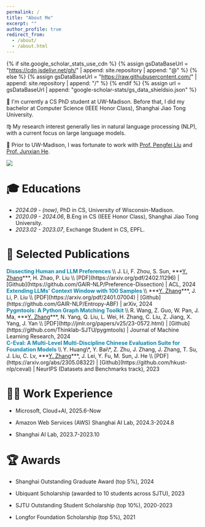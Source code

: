 ```yaml
---
permalink: /
title: "About Me"
excerpt: ""
author_profile: true
redirect_from: 
  - /about/
  - /about.html
---
```


{% if site.google_scholar_stats_use_cdn %}
{% assign gsDataBaseUrl = "https://cdn.jsdelivr.net/gh/" | append: site.repository | append: "@" %}
{% else %}
{% assign gsDataBaseUrl = "https://raw.githubusercontent.com/" | append: site.repository | append: "/" %}
{% endif %}
{% assign url = gsDataBaseUrl | append: "google-scholar-stats/gs_data_shieldsio.json" %}

<span class='anchor' id='about-me'></span>

🏫 I'm currently a CS PhD student at UW-Madison. Before that, I did my bachelor at Computer Science (IEEE Honor Class), Shanghai Jiao Tong University.

♍️ My research interest generally lies in natural language processing (NLP), with a current focus on large language models.

🔬 Prior to UW-Madison, I was fortunate to work with [Prof. Pengfei Liu](http://pfliu.com/) and [Prof. Junxian He](https://jxhe.github.io/).

<a href='https://scholar.google.com/citations?user=I_EmXRYAAAAJ&hl=en'><img src="https://img.shields.io/endpoint?url={{ url | url_encode }}&logo=Google%20Scholar&labelColor=f6f6f6&color=9cf&style=flat&label=citations"></a>

# 🎓 Educations
- *2024.09 - (now)*, PhD in CS, University of Wisconsin-Madison.
- *2020.09 - 2024.06*, B.Eng in CS (IEEE Honor Class), Shanghai Jiao Tong University.
- *2023.02 - 2023.07*, Exchange Student in CS, EPFL.


# 📖 Selected Publications
<div class='paper-box-text' markdown="1">
<b style="color:#1685a9;">Dissecting Human and LLM Preferences 
</b> \\
J. Li, F. Zhou, S. Sun, ***<ins>Y. Zhang</ins>***, H. Zhao, P. Liu \\
[PDF](https://arxiv.org/pdf/2402.11296) | [Github](https://github.com/GAIR-NLP/Preference-Dissection) | ACL, 2024
</div>

<div class='paper-box-text' markdown="1">
<b style="color:#1685a9;">Extending LLMs' Context Window with 100 Samples
</b>  \\
***<ins>Y. Zhang</ins>***, J. Li, P. Liu   \\
[PDF](https://arxiv.org/pdf/2401.07004) | [Github](https://github.com/GAIR-NLP/Entropy-ABF) | arXiv, 2024
</div>

<div class='paper-box-text' markdown="1">
<b style="color:#1685a9;">Pygmtools: A Python Graph Matching Toolkit
</b>  \\
R. Wang, Z. Guo, W. Pan, J. Ma, ***<ins>Y. Zhang</ins>***, N. Yang, Q. Liu, L. Wei, H. Zhang, C. Liu, Z. Jiang, X. Yang, J. Yan \\
[PDF](http://jmlr.org/papers/v25/23-0572.html) | [Github](https://github.com/Thinklab-SJTU/pygmtools) | Journal of Machine Learning Research, 2024
</div>

<div class='paper-box-text' markdown="1">
<b style="color:#1685a9;">C-Eval: A Multi-Level Multi-Discipline Chinese Evaluation Suite for Foundation Models
</b>  \\
Y. Huang\*, Y. Bai\*, Z. Zhu, J. Zhang, J. Zhang, T. Su, J. Liu, C. Lv, ***<ins>Y. Zhang</ins>***, J. Lei, Y. Fu, M. Sun, J. He \\
[PDF](https://arxiv.org/abs/2305.08322) | [Github](https://github.com/hkust-nlp/ceval) | NeurIPS (Datasets and Benchmarks track), 2023
</div>

# 🧑‍🌾 Work Experience

- Microsoft, Cloud+AI, 2025.6-Now

- Amazon Web Services (AWS) Shanghai AI Lab, 2024.3-2024.8

- Shanghai AI Lab, 2023.7-2023.10

# 🏆 Awards
- Shanghai Outstanding Graduate Award (top 5%), 2024

- Ubiquant Scholarship (awarded to 10 students across SJTU), 2023

- SJTU Outstanding Student Scholarship (top 10%), 2020-2023

- Longfor Foundation Scholarship (top 5%), 2021
  




